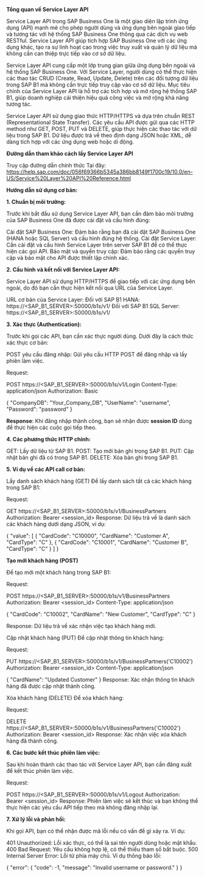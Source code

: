 **Tổng quan về Service Layer API**

Service Layer API trong SAP Business One là một giao diện lập trình ứng dụng (API) mạnh mẽ cho phép người dùng và ứng dụng bên ngoài giao tiếp và tương tác với hệ thống SAP Business One thông qua các dịch vụ web RESTful. Service Layer API giúp tích hợp SAP Business One với các ứng dụng khác, tạo ra sự linh hoạt cao trong việc truy xuất và quản lý dữ liệu mà không cần can thiệp trực tiếp vào cơ sở dữ liệu.

Service Layer API cung cấp một lớp trung gian giữa ứng dụng bên ngoài và hệ thống SAP Business One. Với Service Layer, người dùng có thể thực hiện các thao tác CRUD (Create, Read, Update, Delete) trên các đối tượng dữ liệu trong SAP B1 mà không cần trực tiếp truy cập vào cơ sở dữ liệu. Mục tiêu chính của Service Layer API là hỗ trợ các tích hợp và mở rộng hệ thống SAP B1, giúp doanh nghiệp cải thiện hiệu quả công việc và mở rộng khả năng tương tác.

Service Layer API sử dụng giao thức HTTP/HTTPS và dựa trên chuẩn REST (Representational State Transfer). Các yêu cầu API được gửi qua các HTTP method như GET, POST, PUT và DELETE, giúp thực hiện các thao tác với dữ liệu trong SAP B1. Dữ liệu được trả về theo định dạng JSON hoặc XML, dễ dàng tích hợp với các ứng dụng web hoặc di động.

**Đường dẫn tham khảo cách lấy Service Layer API**

Truy cập đường dẫn chính thức Tại đây:
https://help.sap.com/doc/056f69366b5345a386bb8149f1700c19/10.0/en-US/Service%20Layer%20API%20Reference.html

**Hướng dẫn sử dụng cơ bản:**

**1. Chuẩn bị môi trường:**

Trước khi bắt đầu sử dụng Service Layer API, bạn cần đảm bảo môi trường của SAP Business One đã được cài đặt và cấu hình đúng:

Cài đặt SAP Business One: Đảm bảo rằng bạn đã cài đặt SAP Business One (HANA hoặc SQL Server) và cấu hình đúng hệ thống.
Cài đặt Service Layer: Cần cài đặt và cấu hình Service Layer trên server SAP B1 để có thể thực hiện các gọi API.
Bảo mật và quyền truy cập: Đảm bảo rằng các quyền truy cập và bảo mật cho API được thiết lập chính xác.

**2. Cấu hình và kết nối với Service Layer API:**

Service Layer API sử dụng HTTP/HTTPS để giao tiếp với các ứng dụng bên ngoài, do đó bạn cần thực hiện kết nối qua URL của Service Layer.

URL cơ bản của Service Layer:
Đối với SAP B1 HANA: https://<SAP_B1_SERVER>:50000/b1s/v1/
Đối với SAP B1 SQL Server: https://<SAP_B1_SERVER>:50000/b1s/v1/

**3. Xác thực (Authentication):**

Trước khi gọi các API, bạn cần xác thực người dùng. Dưới đây là cách thức xác thực cơ bản:

POST yêu cầu đăng nhập:
Gửi yêu cầu HTTP POST để đăng nhập và lấy phiên làm việc.

Request:

POST https://<SAP_B1_SERVER>:50000/b1s/v1/Login
Content-Type: application/json
Authorization: Basic <Base64 encoded username:password>

{
  "CompanyDB": "Your_Company_DB",
  "UserName": "username",
  "Password": "password"
}

**Response**: Khi đăng nhập thành công, bạn sẽ nhận được **session ID** dùng để thực hiện các cuộc gọi tiếp theo.

**4. Các phương thức HTTP chính:**

GET: Lấy dữ liệu từ SAP B1.
POST: Tạo mới bản ghi trong SAP B1.
PUT: Cập nhật bản ghi đã có trong SAP B1.
DELETE: Xóa bản ghi trong SAP B1.

**5. Ví dụ về các API call cơ bản:**

Lấy danh sách khách hàng (GET)
Để lấy danh sách tất cả các khách hàng trong SAP B1:

Request:

GET https://<SAP_B1_SERVER>:50000/b1s/v1/BusinessPartners
Authorization: Bearer <session_id>
Response: Dữ liệu trả về là danh sách các khách hàng dưới dạng JSON, ví dụ:


{
  "value": [
    {
      "CardCode": "C10000",
      "CardName": "Customer A",
      "CardType": "C"
    },
    {
      "CardCode": "C10001",
      "CardName": "Customer B",
      "CardType": "C"
    }
  ]
}

**Tạo mới khách hàng (POST)**

Để tạo mới một khách hàng trong SAP B1:

Request:


POST https://<SAP_B1_SERVER>:50000/b1s/v1/BusinessPartners
Authorization: Bearer <session_id>
Content-Type: application/json

{
  "CardCode": "C10002",
  "CardName": "New Customer",
  "CardType": "C"
}

Response: Dữ liệu trả về xác nhận việc tạo khách hàng mới.

Cập nhật khách hàng (PUT)
Để cập nhật thông tin khách hàng:

Request:


PUT https://<SAP_B1_SERVER>:50000/b1s/v1/BusinessPartners('C10002')
Authorization: Bearer <session_id>
Content-Type: application/json

{
  "CardName": "Updated Customer"
}
Response: Xác nhận thông tin khách hàng đã được cập nhật thành công.

Xóa khách hàng (DELETE)
Để xóa khách hàng:

Request:

DELETE https://<SAP_B1_SERVER>:50000/b1s/v1/BusinessPartners('C10002')
Authorization: Bearer <session_id>
Response: Xác nhận việc xóa khách hàng đã thành công.

**6. Các bước kết thúc phiên làm việc:**
   
Sau khi hoàn thành các thao tác với Service Layer API, bạn cần đăng xuất để kết thúc phiên làm việc.

Request:


POST https://<SAP_B1_SERVER>:50000/b1s/v1/Logout
Authorization: Bearer <session_id>
Response: Phiên làm việc sẽ kết thúc và bạn không thể thực hiện các yêu cầu API tiếp theo mà không đăng nhập lại.

**7. Xử lý lỗi và phản hồi:**
   
Khi gọi API, bạn có thể nhận được mã lỗi nếu có vấn đề gì xảy ra. Ví dụ:

401 Unauthorized: Lỗi xác thực, có thể là sai tên người dùng hoặc mật khẩu.
400 Bad Request: Yêu cầu không hợp lệ, có thể thiếu tham số bắt buộc.
500 Internal Server Error: Lỗi từ phía máy chủ.
Ví dụ thông báo lỗi:


{
  "error": {
    "code": -1,
    "message": "Invalid username or password."
  }
}
